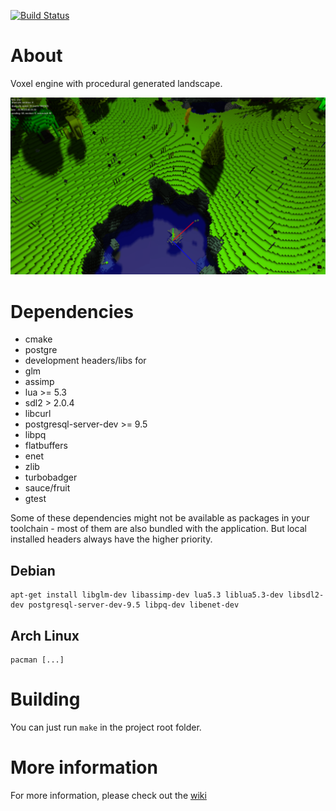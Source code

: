 [![Build Status](https://gitlab.com/mgerhardy/engine/badges/master/build.svg)](https://gitlab.com/mgerhardy/engine/commits/master)

# About
Voxel engine with procedural generated landscape.

![Screenshot](/screenshots/2016-07-11.png "Status")

# Dependencies
* cmake
* postgre
* development headers/libs for
 * glm
 * assimp
 * lua >= 5.3
 * sdl2 > 2.0.4
 * libcurl
 * postgresql-server-dev >= 9.5
 * libpq
 * flatbuffers
 * enet
 * zlib
 * turbobadger
 * sauce/fruit
 * gtest

Some of these dependencies might not be available as packages in your toolchain - most of them are also bundled with the application. But local installed headers always have the higher priority.

## Debian
    apt-get install libglm-dev libassimp-dev lua5.3 liblua5.3-dev libsdl2-dev postgresql-server-dev-9.5 libpq-dev libenet-dev

## Arch Linux
    pacman [...]

# Building
You can just run ```make``` in the project root folder.

# More information
For more information, please check out the [wiki](https://gitlab.com/mgerhardy/engine/wikis/home)
